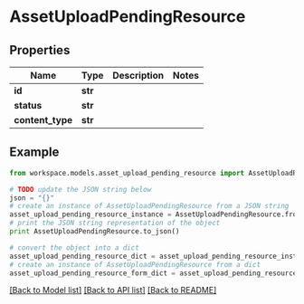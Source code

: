# AssetUploadPendingResource


## Properties
Name | Type | Description | Notes
------------ | ------------- | ------------- | -------------
**id** | **str** |  | 
**status** | **str** |  | 
**content_type** | **str** |  | 

## Example

```python
from workspace.models.asset_upload_pending_resource import AssetUploadPendingResource

# TODO update the JSON string below
json = "{}"
# create an instance of AssetUploadPendingResource from a JSON string
asset_upload_pending_resource_instance = AssetUploadPendingResource.from_json(json)
# print the JSON string representation of the object
print AssetUploadPendingResource.to_json()

# convert the object into a dict
asset_upload_pending_resource_dict = asset_upload_pending_resource_instance.to_dict()
# create an instance of AssetUploadPendingResource from a dict
asset_upload_pending_resource_form_dict = asset_upload_pending_resource.from_dict(asset_upload_pending_resource_dict)
```
[[Back to Model list]](../README.md#documentation-for-models) [[Back to API list]](../README.md#documentation-for-api-endpoints) [[Back to README]](../README.md)


